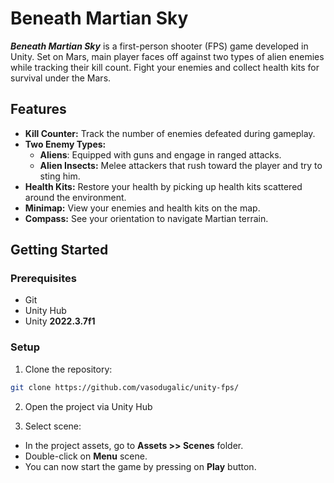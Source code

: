 # Beneath Martian Sky

***Beneath Martian Sky*** is a first-person shooter (FPS) game developed in Unity. Set on Mars, main player faces off against two types of alien enemies while tracking their kill count. Fight your enemies and collect health kits for survival under the Mars.

## Features

- **Kill Counter:** Track the number of enemies defeated during gameplay.
- **Two Enemy Types:**
  - **Aliens**: Equipped with guns and engage in ranged attacks.
  - **Alien Insects:** Melee attackers that rush toward the player and try to sting him.
- **Health Kits:** Restore your health by picking up health kits scattered around the environment.
- **Minimap:** View your enemies and health kits on the map.
- **Compass:** See your orientation to navigate Martian terrain.

## Getting Started

### Prerequisites

- Git
- Unity Hub
- Unity **2022.3.7f1**

### Setup
1. Clone the repository:
  ```bash
  git clone https://github.com/vasodugalic/unity-fps/
  ```

2. Open the project via Unity Hub

3. Select scene:
- In the project assets, go to **Assets >> Scenes** folder.
- Double-click on **Menu** scene.
- You can now start the game by pressing on **Play** button.
   
   
